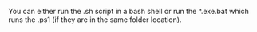 You can either run the .sh script in a bash shell or run the \*.exe.bat which runs the .ps1 (if they are in the same folder location).

